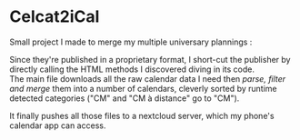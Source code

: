 # Celcat2iCal
Small project I made to merge my multiple universary plannings :  
  
Since they're published in a proprietary format, I short-cut the publisher by directly calling the HTML methods I discovered diving in its code.  
The main file downloads all the raw calendar data I need then _parse, filter and merge_ them into a number of calendars, cleverly sorted by runtime detected categories ("CM" and "CM à distance" go to "CM").  
  
It finally pushes all those files to a nextcloud server, which my phone's calendar app can access.
